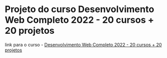 # Projeto do curso Desenvolvimento Web Completo 2022 - 20 cursos + 20 projetos

link para o curso - [Desenvolvimento Web Completo 2022 - 20 cursos + 20 projetos](https://www.udemy.com/course/web-completo)
